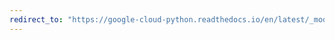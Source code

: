 ```yaml
---
redirect_to: "https://google-cloud-python.readthedocs.io/en/latest/_modules/google/cloud/firestore_v1beta1/proto/query_pb2.html"
---
```

